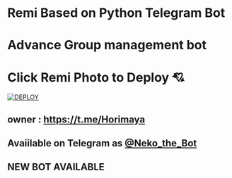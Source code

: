

# Remi Based on Python Telegram Bot



# Advance Group management bot

# Click Remi Photo to Deploy 💘

[![DEPLOY](https://telegra.ph/file/908e0b6822d1ad5282202.jpg)](https://heroku.com/deploy?template=https://github.com/Hodacka/Remibot)

## owner : https://t.me/Horimaya
## Avaiilable on Telegram as [@Neko_the_Bot](https://t.me/Neko_the_Bot)
## NEW BOT AVAILABLE


